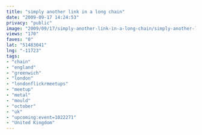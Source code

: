 ```yaml
---
title: "simply another link in a long chain"
date: "2009-09-17 14:24:53"
privacy: "public"
image: "2009/09/17/simply-another-link-in-a-long-chain/simply-another-link-in-a-long-chain.jpg"
views: "170"
faves: "0"
lat: "51483041"
lng: "-11723"
tags:
- "chain"
- "england"
- "greenwich"
- "london"
- "londonflickrmeetups"
- "meetup"
- "metal"
- "mould"
- "october"
- "uk"
- "upcoming:event=1022271"
- "United Kingdom"
---
```

<a href="/photos/2009/09/17/simply-another-link-in-a-long-chain" rel="nofollow"></a>
